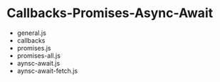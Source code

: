 # Callbacks-Promises-Async-Await

- general.js
- callbacks
- promises.js
- promises-all.js
- aynsc-await.js
- aynsc-await-fetch.js
